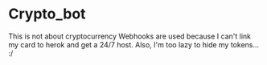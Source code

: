 # Crypto_bot
This is not about cryptocurrency
Webhooks are used because I can't link my card to herok and get a 24/7 host. 
Also, I'm too lazy to hide my tokens... :/

